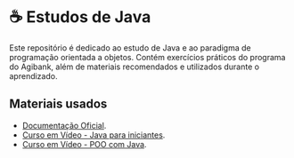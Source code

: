 # ☕ Estudos de Java
Este repositório é dedicado ao estudo de Java e ao paradigma de programação orientada a objetos. Contém exercícios práticos do programa do Agibank, além de materiais recomendados e utilizados durante o aprendizado.

## Materiais usados
- [Documentação Oficial](https://docs.oracle.com/javase/tutorial/java/index.html).
- [Curso em Vídeo - Java para iniciantes](https://www.youtube.com/playlist?list=PLHz_AreHm4dkI2ZdjTwZA4mPMxWTfNSpR).
- [Curso em Vídeo - POO com Java](https://www.youtube.com/playlist?list=PLHz_AreHm4dkqe2aR0tQK74m8SFe-aGsY).